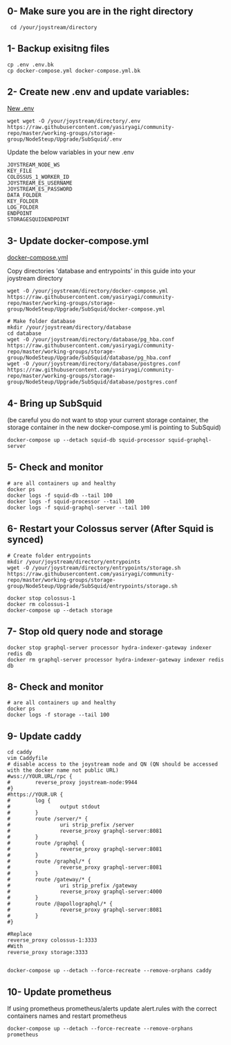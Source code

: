 


## 0- Make sure you are in the right directory 
```
 cd /your/joystream/directory
```


## 1- Backup exisitng files 
```
cp .env .env.bk
cp docker-compose.yml docker-compose.yml.bk
``` 


## 2- Create new .env and update variables:
[New .env](./.env)
```
wget wget -O /your/joystream/directory/.env https://raw.githubusercontent.com/yasiryagi/community-repo/master/working-groups/storage-group/NodeSteup/Upgrade/SubSquid/.env
```
Update the below variables in your new .env

```
JOYSTREAM_NODE_WS
KEY_FILE
COLOSSUS_1_WORKER_ID
JOYSTREAM_ES_USERNAME
JOYSTREAM_ES_PASSWORD
DATA_FOLDER
KEY_FOLDER
LOG_FOLDER
ENDPOINT
STORAGESQUIDENDPOINT
```



## 3- Update docker-compose.yml 

[docker-compose.yml](./docker-compose.yml)

Copy directories 'database and entrypoints' in this guide into your joystream directory 

```
wget -O /your/joystream/directory/docker-compose.yml https://raw.githubusercontent.com/yasiryagi/community-repo/master/working-groups/storage-group/NodeSteup/Upgrade/SubSquid/docker-compose.yml

# Make folder database
mkdir /your/joystream/directory/database
cd database
wget -O /your/joystream/directory/database/pg_hba.conf https://raw.githubusercontent.com/yasiryagi/community-repo/master/working-groups/storage-group/NodeSteup/Upgrade/SubSquid/database/pg_hba.conf
wget -O /your/joystream/directory/database/postgres.conf https://raw.githubusercontent.com/yasiryagi/community-repo/master/working-groups/storage-group/NodeSteup/Upgrade/SubSquid/database/postgres.conf
```

## 4- Bring up SubSquid 

(be careful you do not want to stop your current storage container, the storage container in the new docker-compose.yml is pointing to SubSquid)
```
docker-compose up --detach squid-db squid-processor squid-graphql-server

```
## 5- Check and monitor 
```
# are all containers up and healthy
docker ps
docker logs -f squid-db --tail 100
docker logs -f squid-processor --tail 100
docker logs -f squid-graphql-server --tail 100
```


## 6- Restart your Colossus server (After Squid is  synced)
```
# Create folder entrypoints
mkdir /your/joystream/directory/entrypoints
wget -O /your/joystream/directory/entrypoints/storage.sh https://raw.githubusercontent.com/yasiryagi/community-repo/master/working-groups/storage-group/NodeSteup/Upgrade/SubSquid/entrypoints/storage.sh
```


```
docker stop colossus-1
docker rm colossus-1
docker-compose up --detach storage
```

## 7- Stop old query node and storage

```
docker stop graphql-server processor hydra-indexer-gateway indexer redis db 
docker rm graphql-server processor hydra-indexer-gateway indexer redis db 
```

## 8- Check and monitor 
```
# are all containers up and healthy
docker ps
docker logs -f storage --tail 100
```

## 9- Update caddy

```
cd caddy
vim Caddyfile
# disable access to the joystream node and QN (QN should be accessed with the docker name not public URL)
#wss://YOUR.URL/rpc {
#        reverse_proxy joystream-node:9944
#}
#https://YOUR.UR {
#        log {
#                output stdout
#        }
#        route /server/* {
#                uri strip_prefix /server
#                reverse_proxy graphql-server:8081
#        }
#        route /graphql {
#                reverse_proxy graphql-server:8081
#        }
#        route /graphql/* {
#                reverse_proxy graphql-server:8081
#        }
#        route /gateway/* {
#                uri strip_prefix /gateway
#                reverse_proxy graphql-server:4000
#        }
#        route /@apollographql/* {
#                reverse_proxy graphql-server:8081
#        }
#}

#Replace 
reverse_proxy colossus-1:3333
#With
reverse_proxy storage:3333


docker-compose up --detach --force-recreate --remove-orphans caddy
```
## 10- Update prometheus 
If using prometheus prometheus/alerts update  alert.rules with the correct containers names and restart prometheus 
```
docker-compose up --detach --force-recreate --remove-orphans prometheus
```
